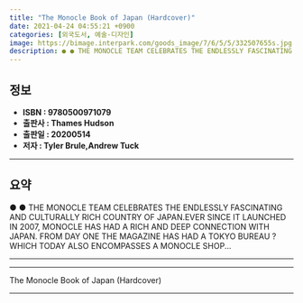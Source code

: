 ```yaml
---
title: "The Monocle Book of Japan (Hardcover)"
date: 2021-04-24 04:55:21 +0900
categories: [외국도서, 예술-디자인]
image: https://bimage.interpark.com/goods_image/7/6/5/5/332507655s.jpg
description: ● ● THE MONOCLE TEAM CELEBRATES THE ENDLESSLY FASCINATING AND CULTURALLY RICH COUNTRY OF JAPAN.EVER SINCE IT LAUNCHED IN 2007, MONOCLE HAS HAD A RICH AND DEEP
---
```


## **정보**

- **ISBN : 9780500971079**
- **출판사 : Thames   Hudson**
- **출판일 : 20200514**
- **저자 : Tyler Brule,Andrew Tuck**

------



## **요약**

●  ●  THE MONOCLE TEAM CELEBRATES THE ENDLESSLY FASCINATING AND CULTURALLY RICH COUNTRY OF JAPAN.EVER SINCE IT LAUNCHED IN 2007, MONOCLE HAS HAD A RICH AND DEEP CONNECTION WITH JAPAN. FROM DAY ONE THE MAGAZINE HAS HAD A TOKYO BUREAU ? WHICH TODAY ALSO ENCOMPASSES A MONOCLE SHOP... 

------



------


The Monocle Book of Japan (Hardcover) 

------


